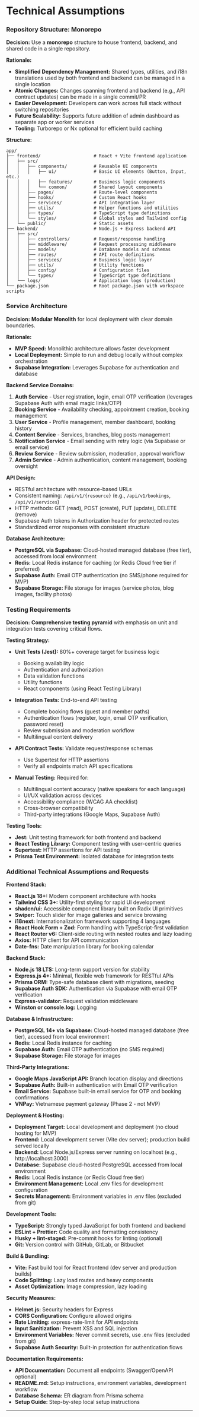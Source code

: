 # Technical Assumptions

### Repository Structure: Monorepo

**Decision:** Use a **monorepo** structure to house frontend, backend, and shared code in a single repository.

**Rationale:**
- **Simplified Dependency Management:** Shared types, utilities, and i18n translations used by both frontend and backend can be managed in a single location
- **Atomic Changes:** Changes spanning frontend and backend (e.g., API contract updates) can be made in a single commit/PR
- **Easier Development:** Developers can work across full stack without switching repositories
- **Future Scalability:** Supports future addition of admin dashboard as separate app or worker services
- **Tooling:** Turborepo or Nx optional for efficient build caching

**Structure:**
```
app/
├── frontend/                    # React + Vite frontend application
│   ├── src/
│   │   ├── components/          # Reusable UI components
│   │   │   ├── ui/              # Basic UI elements (Button, Input, etc.)
│   │   │   ├── features/        # Business logic components
│   │   │   └── common/          # Shared layout components
│   │   ├── pages/               # Route-level components
│   │   ├── hooks/               # Custom React hooks
│   │   ├── services/            # API integration layer
│   │   ├── utils/               # Helper functions and utilities
│   │   ├── types/               # TypeScript type definitions
│   │   └── styles/              # Global styles and Tailwind config
│   └── public/                  # Static assets
├── backend/                     # Node.js + Express backend API
│   ├── src/
│   │   ├── controllers/         # Request/response handling
│   │   ├── middleware/          # Request processing middleware
│   │   ├── models/              # Database models and schemas
│   │   ├── routes/              # API route definitions
│   │   ├── services/            # Business logic layer
│   │   ├── utils/               # Utility functions
│   │   ├── config/              # Configuration files
│   │   └── types/               # TypeScript type definitions
│   └── logs/                    # Application logs (production)
└── package.json                 # Root package.json with workspace scripts
```

### Service Architecture

**Decision:** **Modular Monolith** for local deployment with clear domain boundaries.

**Rationale:**
- **MVP Speed:** Monolithic architecture allows faster development
- **Local Deployment:** Simple to run and debug locally without complex orchestration
- **Supabase Integration:** Leverages Supabase for authentication and database

**Backend Service Domains:**
1. **Auth Service** - User registration, login, email OTP verification (leverages Supabase Auth with email magic links/OTP)
2. **Booking Service** - Availability checking, appointment creation, booking management
3. **User Service** - Profile management, member dashboard, booking history
4. **Content Service** - Services, branches, blog posts management
5. **Notification Service** - Email sending with retry logic (via Supabase or email service)
6. **Review Service** - Review submission, moderation, approval workflow
7. **Admin Service** - Admin authentication, content management, booking oversight

**API Design:**
- RESTful architecture with resource-based URLs
- Consistent naming: `/api/v1/{resource}` (e.g., `/api/v1/bookings`, `/api/v1/services`)
- HTTP methods: GET (read), POST (create), PUT (update), DELETE (remove)
- Supabase Auth tokens in Authorization header for protected routes
- Standardized error responses with consistent structure

**Database Architecture:**
- **PostgreSQL via Supabase:** Cloud-hosted managed database (free tier), accessed from local environment
- **Redis:** Local Redis instance for caching (or Redis Cloud free tier if preferred)
- **Supabase Auth:** Email OTP authentication (no SMS/phone required for MVP)
- **Supabase Storage:** File storage for images (service photos, blog images, facility photos)

### Testing Requirements

**Decision:** **Comprehensive testing pyramid** with emphasis on unit and integration tests covering critical flows.

**Testing Strategy:**
- **Unit Tests (Jest):** 80%+ coverage target for business logic
  - Booking availability logic
  - Authentication and authorization
  - Data validation functions
  - Utility functions
  - React components (using React Testing Library)
  
- **Integration Tests:** End-to-end API testing
  - Complete booking flows (guest and member paths)
  - Authentication flows (register, login, email OTP verification, password reset)
  - Review submission and moderation workflow
  - Multilingual content delivery
  
- **API Contract Tests:** Validate request/response schemas
  - Use Supertest for HTTP assertions
  - Verify all endpoints match API specifications
  
- **Manual Testing:** Required for:
  - Multilingual content accuracy (native speakers for each language)
  - UI/UX validation across devices
  - Accessibility compliance (WCAG AA checklist)
  - Cross-browser compatibility
  - Third-party integrations (Google Maps, Supabase Auth)

**Testing Tools:**
- **Jest:** Unit testing framework for both frontend and backend
- **React Testing Library:** Component testing with user-centric queries
- **Supertest:** HTTP assertions for API testing
- **Prisma Test Environment:** Isolated database for integration tests

### Additional Technical Assumptions and Requests

**Frontend Stack:**
- **React.js 18+:** Modern component architecture with hooks
- **Tailwind CSS 3+:** Utility-first styling for rapid UI development
- **shadcn/ui:** Accessible component library built on Radix UI primitives
- **Swiper:** Touch slider for image galleries and service browsing
- **i18next:** Internationalization framework supporting 4 languages
- **React Hook Form + Zod:** Form handling with TypeScript-first validation
- **React Router v6:** Client-side routing with nested routes and lazy loading
- **Axios:** HTTP client for API communication
- **Date-fns:** Date manipulation library for booking calendar

**Backend Stack:**
- **Node.js 18 LTS:** Long-term support version for stability
- **Express.js 4+:** Minimal, flexible web framework for RESTful APIs
- **Prisma ORM:** Type-safe database client with migrations, seeding
- **Supabase Auth SDK:** Authentication via Supabase with email OTP verification
- **Express-validator:** Request validation middleware
- **Winston or console.log:** Logging

**Database & Infrastructure:**
- **PostgreSQL 14+ via Supabase:** Cloud-hosted managed database (free tier), accessed from local environment
- **Redis:** Local Redis instance for caching
- **Supabase Auth:** Email OTP authentication (no SMS required)
- **Supabase Storage:** File storage for images

**Third-Party Integrations:**
- **Google Maps JavaScript API:** Branch location display and directions
- **Supabase Auth:** Built-in authentication with Email OTP verification
- **Email Service:** Supabase built-in email service for OTP and booking confirmations
- **VNPay:** Vietnamese payment gateway (Phase 2 - not MVP)

**Deployment & Hosting:**
- **Deployment Target:** Local development and deployment (no cloud hosting for MVP)
- **Frontend:** Local development server (Vite dev server); production build served locally
- **Backend:** Local Node.js/Express server running on localhost (e.g., http://localhost:3000)
- **Database:** Supabase cloud-hosted PostgreSQL accessed from local environment
- **Redis:** Local Redis instance (or Redis Cloud free tier)
- **Environment Management:** Local .env files for development configuration
- **Secrets Management:** Environment variables in .env files (excluded from git)

**Development Tools:**
- **TypeScript:** Strongly typed JavaScript for both frontend and backend
- **ESLint + Prettier:** Code quality and formatting consistency
- **Husky + lint-staged:** Pre-commit hooks for linting (optional)
- **Git:** Version control with GitHub, GitLab, or Bitbucket

**Build & Bundling:**
- **Vite:** Fast build tool for React frontend (dev server and production builds)
- **Code Splitting:** Lazy load routes and heavy components
- **Asset Optimization:** Image compression, lazy loading

**Security Measures:**
- **Helmet.js:** Security headers for Express
- **CORS Configuration:** Configure allowed origins
- **Rate Limiting:** express-rate-limit for API endpoints
- **Input Sanitization:** Prevent XSS and SQL injection
- **Environment Variables:** Never commit secrets, use .env files (excluded from git)
- **Supabase Auth Security:** Built-in protection for authentication flows

**Documentation Requirements:**
- **API Documentation:** Document all endpoints (Swagger/OpenAPI optional)
- **README.md:** Setup instructions, environment variables, development workflow
- **Database Schema:** ER diagram from Prisma schema
- **Setup Guide:** Step-by-step local setup instructions

---
